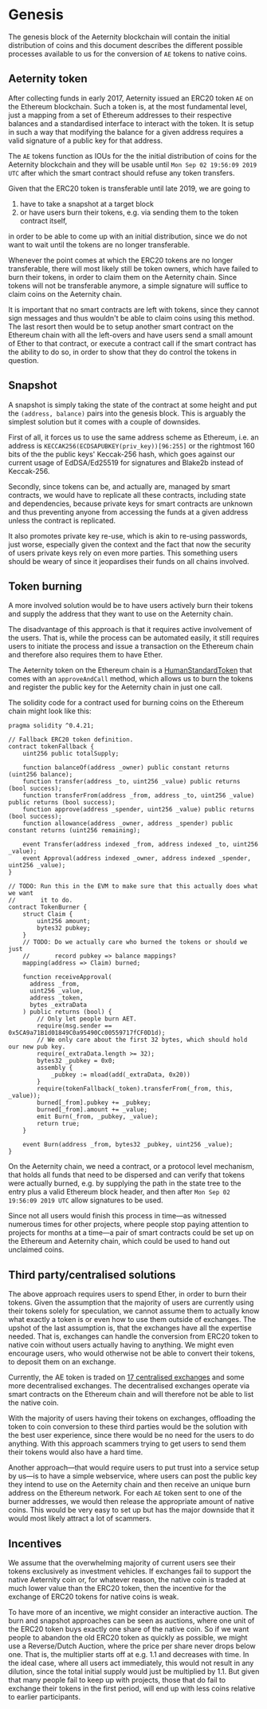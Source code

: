 # Genesis

The genesis block of the Aeternity blockchain will contain the initial
distribution of coins and this document describes the different possible
processes available to us for the conversion of `AE` tokens to native coins.


## Aeternity token

After collecting funds in early 2017, Aeternity issued an ERC20 token `AE` on
the Ethereum blockchain. Such a token is, at the most fundamental level, just a
mapping from a set of Ethereum addresses to their respective balances and a
standardised interface to interact with the token. It is setup in such a way
that modifying the balance for a given address requires a valid signature of a
public key for that address.

The `AE` tokens function as IOUs for the the initial distribution of coins for
the Aeternity blockchain and they will be usable until `Mon Sep 02 19:56:09 2019 UTC`
after which the smart contract should refuse any token transfers.

Given that the ERC20 token is transferable until late 2019, we are going to

1. have to take a snapshot at a target block
2. or have users burn their tokens, e.g. via sending them to the token contract
   itself,

in order to be able to come up with an initial distribution, since we do not
want to wait until the tokens are no longer transferable.

Whenever the point comes at which the ERC20 tokens are no longer transferable,
there will most likely still be token owners, which have failed to burn their
tokens, in order to claim them on the Aeternity chain.
Since tokens will not be transferable anymore, a simple signature will suffice
to claim coins on the Aeternity chain.

It is important that no smart contracts are left with tokens, since they cannot
sign messages and thus wouldn't be able to claim coins using this method.
The last resort then would be to setup another smart contract on the Ethereum
chain with all the left-overs and have users send a small amount of Ether to
that contract, or execute a contract call if the smart contract has the ability
to do so, in order to show that they do control the tokens in question.


## Snapshot

A snapshot is simply taking the state of the contract at some height and put the
`(address, balance)` pairs into the genesis block.
This is arguably the simplest solution but it comes with a couple of downsides.

First of all, it forces us to use the same address scheme as Ethereum, i.e. an
address is `KECCAK256(ECDSAPUBKEY(priv_key))[96:255]` or the rightmost 160 bits
of the the public keys' Keccak-256 hash, which goes against our current usage of
EdDSA/Ed25519 for signatures and Blake2b instead of Keccak-256.

Secondly, since tokens can be, and actually are, managed by smart contracts, we
would have to replicate all these contracts, including state and dependencies,
because private keys for smart contracts are unknown and thus preventing anyone
from accessing the funds at a given address unless the contract is replicated.

It also promotes private key re-use, which is akin to re-using passwords, just
worse, especially given the context and the fact that now the security of users
private keys rely on even more parties. This something users should be weary of
since it jeopardises their funds on all chains involved.


## Token burning

A more involved solution would be to have users actively burn their tokens and
supply the address that they want to use on the Aeternity chain.

The disadvantage of this approach is that it requires active involvement of the
users. That is, while the process can be automated easily, it still requires
users to initiate the process and issue a transaction on the Ethereum chain and
therefore also requires them to have Ether.

The Aeternity token on the Ethereum chain is a [HumanStandardToken](https://github.com/ConsenSys/Token-Factory/blob/master/contracts/HumanStandardToken.sol)
that comes with an `approveAndCall` method, which allows us to burn the tokens
and register the public key for the Aeternity chain in just one call.

The solidity code for a contract used for burning coins on the Ethereum chain
might look like this:

```
pragma solidity ^0.4.21;

// Fallback ERC20 token definition.
contract tokenFallback {
    uint256 public totalSupply;

    function balanceOf(address _owner) public constant returns (uint256 balance);
    function transfer(address _to, uint256 _value) public returns (bool success);
    function transferFrom(address _from, address _to, uint256 _value) public returns (bool success);
    function approve(address _spender, uint256 _value) public returns (bool success);
    function allowance(address _owner, address _spender) public constant returns (uint256 remaining);

    event Transfer(address indexed _from, address indexed _to, uint256 _value);
    event Approval(address indexed _owner, address indexed _spender, uint256 _value);
}

// TODO: Run this in the EVM to make sure that this actually does what we want
//       it to do.
contract TokenBurner {
    struct Claim {
        uint256 amount;
        bytes32 pubkey;
    }
    // TODO: Do we actually care who burned the tokens or should we just
    //       record pubkey => balance mappings?
    mapping(address => Claim) burned;

    function receiveApproval(
      address _from,
      uint256 _value,
      address _token,
      bytes _extraData
    ) public returns (bool) {
        // Only let people burn AET.
        require(msg.sender == 0x5CA9a71B1d01849C0a95490Cc00559717fCF0D1d);
        // We only care about the first 32 bytes, which should hold our new pub key.
        require(_extraData.length >= 32);
        bytes32 _pubkey = 0x0;
        assembly {
            _pubkey := mload(add(_extraData, 0x20))
        }
        require(tokenFallback(_token).transferFrom(_from, this, _value));
        burned[_from].pubkey += _pubkey;
        burned[_from].amount += _value;
        emit Burn(_from, _pubkey, _value);
        return true;
    }

    event Burn(address _from, bytes32 _pubkey, uint256 _value);
}
```

On the Aeternity chain, we need a contract, or a protocol level mechanism, that
holds all funds that need to be dispersed and can verify that tokens were
actually burned, e.g. by supplying the path in the state tree to the entry plus
a valid Ethereum block header, and then after `Mon Sep 02 19:56:09 2019 UTC`
allow signatures to be used.

Since not all users would finish this process in time—as witnessed numerous
times for other projects, where people stop paying attention to projects for
months at a time—a pair of smart contracts could be set up on the Ethereum and
Aeternity chain, which could be used to hand out unclaimed coins.


## Third party/centralised solutions

The above approach requires users to spend Ether, in order to burn their tokens.
Given the assumption that the majority of users are currently using their tokens
solely for speculation, we cannot assume them to actually know what exactly a
token is or even how to use them outside of exchanges.
The upshot of the last assumption is, that the exchanges have all the expertise
needed. That is, exchanges can handle the conversion from ERC20 token to native
coin without users actually having to anything.
We might even encourage users, who would otherwise not be able to convert their
tokens, to deposit them on an exchange.

Currently, the AE token is traded on [17 centralised exchanges](https://coinmarketcap.com/currencies/aeternity/#markets) and some more decentralised exchanges. The
decentralised exchanges operate via smart contracts on the Ethereum chain and
will therefore not be able to list the native coin.

With the majority of users having their tokens on exchanges, offloading the
token to coin conversion to these third parties would be the solution with the
best user experience, since there would be no need for the users to do anything.
With this approach scammers trying to get users to send them their tokens
would also have a hard time.

Another approach—that would require users to put trust into a service setup by
us—is to have a simple webservice, where users can post the public key they
intend to use on the Aeternity chain and then receive an unique burn address on
the Ethereum network. For each `AE` token sent to one of the burner addresses,
we would then release the appropriate amount of native coins. This would be very
easy to set up but has the major downside that it would most likely attract a
lot of scammers.


## Incentives

We assume that the overwhelming majority of current users see their tokens
exclusively as investment vehicles. If exchanges fail to support the native
Aeternity coin or, for whatever reason, the native coin is traded at much lower
value than the ERC20 token, then the incentive for the exchange of ERC20 tokens
for native coins is weak.

To have more of an incentive, we might consider an interactive auction. The burn
and snapshot approaches can be seen as auctions, where one unit of the ERC20
token buys exactly one share of the native coin. So if we want people to abandon
the old ERC20 token as quickly as possible, we might use a Reverse/Dutch
Auction, where the price per share never drops below one. That is, the
multiplier starts off at e.g. 1.1 and decreases with time.
In the ideal case, where all users act immediately, this would not result in any
dilution, since the total initial supply would just be multiplied by 1.1.
But given that many people fail to keep up with projects, those that do fail
to exchange their tokens in the first period, will end up with less coins
relative to earlier participants.

